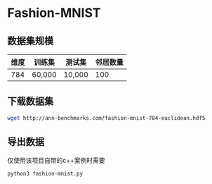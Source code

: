 # Fashion-MNIST

## 数据集规模

| 维度 | 训练集 | 测试集 | 邻居数量 |
|-----|--------|--------|-----|
| 784 | 60,000 | 10,000 | 100 |

## 下载数据集

```bash
wget http://ann-benchmarks.com/fashion-mnist-784-euclidean.hdf5
```

## 导出数据

仅使用该项目自带的c++案例时需要

```bash
python3 fashion-mnist.py
```

